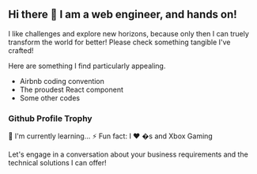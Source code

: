 ## Hi there 👋 I am a web engineer, and hands on!

I like challenges and explore new horizons, because only then I can truely transform the world for better!
Please check something tangible I've crafted!

Here are something I find particularly appealing.

- Airbnb coding convention
- The proudest React component
- Some other codes

### Github Profile Trophy


🌱 I'm currently learning...
⚡ Fun fact: I ❤️ �s and Xbox Gaming

Let's engage in a conversation about your business requirements and the technical solutions I can offer!

<!--
**WebCrazy003/webcrazy003** is a ✨ _special_ ✨ repository because its `README.md` (this file) appears on your GitHub profile.

Here are some ideas to get you started:

- 🔭 I’m currently working on ...
- 🌱 I’m currently learning ...
- 👯 I’m looking to collaborate on ...
- 🤔 I’m looking for help with ...
- 💬 Ask me about ...
- 📫 How to reach me: ...
- 😄 Pronouns: ...
- ⚡ Fun fact: ...
-->
